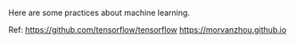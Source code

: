 Here are some practices about machine learning.

Ref:
https://github.com/tensorflow/tensorflow
https://morvanzhou.github.io
